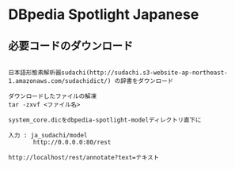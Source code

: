 # DBpedia Spotlight Japanese  

## 必要コードのダウンロード  

~~~git clone https://github.com/t-morita-laboratory/dbpedia-spotlight-model.git~~~

日本語形態素解析器sudachi(http://sudachi.s3-website-ap-northeast-1.amazonaws.com/sudachidict/) の辞書をダウンロード  

ダウンロードしたファイルの解凍  
tar -zxvf <ファイル名>

system_core.dicをdbpedia-spotlight-modelディレクトリ直下に

入力 : ja_sudachi/model 
       http://0.0.0.0:80/rest

http://localhost/rest/annotate?text=テキスト
